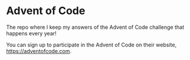 # Advent of Code
The repo where I keep my answers of the Advent of Code challenge that happens every year!

You can sign up to participate in the Advent of Code on their website, https://adventofcode.com.
